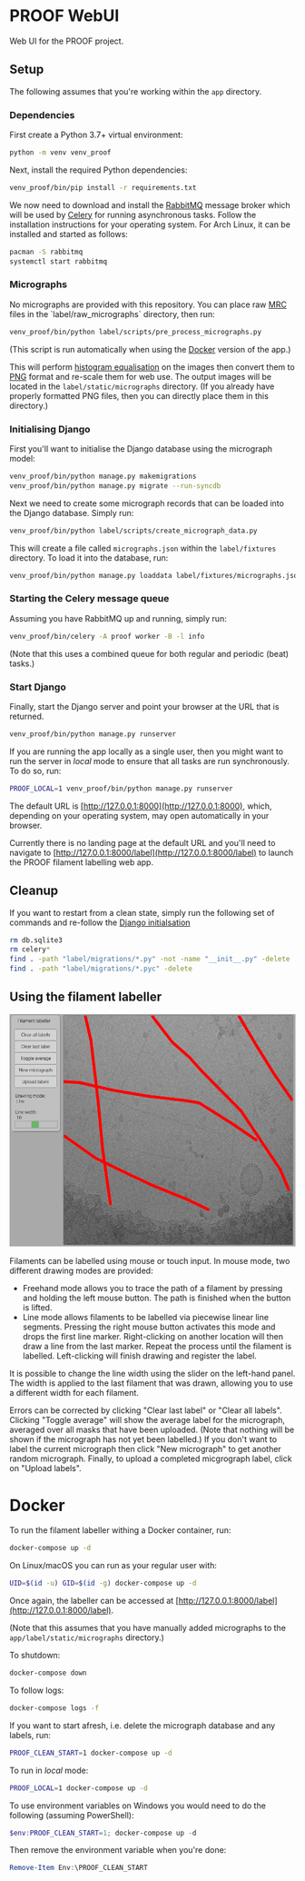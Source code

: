 # PROOF WebUI

Web UI for the PROOF project.

## Setup

The following assumes that you're working within the `app` directory.

### Dependencies

First create a Python 3.7+ virtual environment:

```bash
python -m venv venv_proof
```

Next, install the required Python dependencies:

```bash
venv_proof/bin/pip install -r requirements.txt
```

We now need to download and install the [RabbitMQ](https://www.rabbitmq.com)
message broker which will be used by [Celery](http://www.celeryproject.org)
for running asynchronous tasks. Follow the installation instructions for
your operating system. For Arch Linux, it can be installed and started as
follows:

```bash
pacman -S rabbitmq
systemctl start rabbitmq
```

### Micrographs

No micrographs are provided with this repository. You can place raw
[MRC](https://en.wikipedia.org/wiki/MRC_(file_format)) files in the
`label/raw_micrographs` directory, then run:

```bash
venv_proof/bin/python label/scripts/pre_process_micrographs.py
```

(This script is run automatically when using the [Docker](#Docker) version of
the app.)

This will perform [histogram equalisation](https://en.wikipedia.org/wiki/Histogram_equalization)
on the images then convert them to [PNG](https://en.wikipedia.org/wiki/Portable_Network_Graphics)
format and re-scale them for web use. The output images will be located in the
`label/static/micrographs` directory. (If you already have properly formatted
PNG files, then you can directly place them in this directory.)

### Initialising Django

First you'll want to initialise the Django database using the micrograph model:

```bash
venv_proof/bin/python manage.py makemigrations
venv_proof/bin/python manage.py migrate --run-syncdb
```

Next we need to create some micrograph records that can be loaded into the
Django database. Simply run:

```bash
venv_proof/bin/python label/scripts/create_micrograph_data.py
```

This will create a file called `micrographs.json` within the `label/fixtures`
directory. To load it into the database, run:

```bash
venv_proof/bin/python manage.py loaddata label/fixtures/micrographs.json
```

### Starting the Celery message queue

Assuming you have RabbitMQ up and running, simply run:

```bash
venv_proof/bin/celery -A proof worker -B -l info
```

(Note that this uses a combined queue for both regular and periodic (beat)
tasks.)

### Start Django

Finally, start the Django server and point your browser at the URL that is
returned.

```bash
venv_proof/bin/python manage.py runserver
```

If you are running the app locally as a single user, then you might want to
run the server in _local_ mode to ensure that all tasks are run synchronously.
To do so, run:

```bash
PROOF_LOCAL=1 venv_proof/bin/python manage.py runserver
```

The default URL is [http://127.0.0.1:8000](http://127.0.0.1:8000), which,
depending on your operating system, may open automatically in your browser.

Currently there is no landing page at the default URL and you'll need to
navigate to [http://127.0.0.1:8000/label](http://127.0.0.1:8000/label) to
launch the PROOF filament labelling web app.


## Cleanup

If you want to restart from a clean state, simply run the following set of
commands and re-follow the [Django initialsation](#initialising-django)

```bash
rm db.sqlite3
rm celery*
find . -path "label/migrations/*.py" -not -name "__init__.py" -delete
find . -path "label/migrations/*.pyc" -delete
```

## Using the filament labeller

![Filament labeller](/app/label/static/screenshot.png?raw=true)

Filaments can be labelled using mouse or touch input. In mouse mode, two
different drawing modes are provided:

* Freehand mode allows you to trace the path of a filament by pressing and
holding the left mouse button. The path is finished when the button is
lifted.
* Line mode allows filaments to be labelled via piecewise linear line segments.
Pressing the right mouse button activates this mode and drops the first line
marker. Right-clicking on another location will then draw a line from the last
marker. Repeat the process until the filament is labelled. Left-clicking will
finish drawing and register the label.

It is possible to change the line width using the slider on the left-hand
panel. The width is applied to the last filament that was drawn, allowing
you to use a different width for each filament.

Errors can be corrected by clicking "Clear last label" or "Clear all labels".
Clicking "Toggle average" will show the average label for the micrograph,
averaged over all masks that have been uploaded. (Note that nothing will be
shown if the micrograph has not yet been labelled.) If you don't want to label
the current micrograph then click "New micrograph" to get another random
micrograph. Finally, to upload a completed micgrograph label, click on
"Upload labels".

# Docker

To run the filament labeller withing a Docker container, run:

```bash
docker-compose up -d
```

On Linux/macOS you can run as your regular user with:

```bash
UID=$(id -u) GID=$(id -g) docker-compose up -d
```

Once again, the labeller can be accessed at [http://127.0.0.1:8000/label](http://127.0.0.1:8000/label).

(Note that this assumes that you have manually added micrographs to the
`app/label/static/micrographs` directory.)

To shutdown:

```bash
docker-compose down
```

To follow logs:

```bash
docker-compose logs -f
```

If you want to start afresh, i.e. delete the micrograph database and any labels, run:

```bash
PROOF_CLEAN_START=1 docker-compose up -d
```

To run in _local_ mode:

```bash
PROOF_LOCAL=1 docker-compose up -d
```

To use environment variables on Windows you would need to do the following (assuming PowerShell):

```powershell
$env:PROOF_CLEAN_START=1; docker-compose up -d
```

Then remove the environment variable when you're done:

```powershell
Remove-Item Env:\PROOF_CLEAN_START
```
